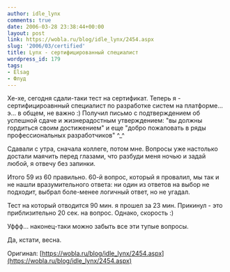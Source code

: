 ```yaml
---
author: idle_lynx
comments: true
date: 2006-03-28 23:38:44+00:00
layout: post
link: https://wobla.ru/blog/idle_lynx/2454.aspx
slug: '2006/03/certified'
title: Lynx - сертифицированный специалист
wordpress_id: 179
tags:
- Elsag
- Флуд
---
```


Хе-хе, сегодня сдали-таки тест на сертификат. Теперь я - сертифицироавнный специалист по разработке систем на платформе... э... в общем, не важно :) Получил письмо с подтверждением об успешной сдаче и жизнерадостным утверждением: "вы должны гордиться своим достижением" и еще "добро пожаловать в ряды профессиональных разработчиков" ^_^

Сдавали с утра, сначала коллеге, потом мне. Вопросы уже настолько достали маячить перед глазами, что разбуди меня ночью и задай любой, я отвечу без запинки.

Итого 59 из 60 правильно. 60-й вопрос, который я провалил, мы так и не нашли вразумительного ответа: ни один из ответов на выбор не подходит, выбрал боле-менее логичный ответ, но не угадал.

Тест на который отводится 90 мин. я прошел за 23 мин. Прикинул - это приблизительно 20 сек. на вопрос. Однако, скорость :)

Уффф... наконец-таки можно забыть все эти тупые вопросы.

Да, кстати, весна.

Оригинал: [https://wobla.ru/blog/idle_lynx/2454.aspx](https://wobla.ru/blog/idle_lynx/2454.aspx)
